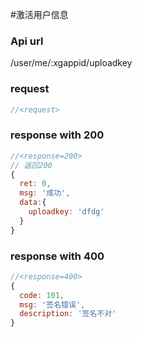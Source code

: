 #激活用户信息

### Api url

/user/me/:xgappid/uploadkey

### request

```js
//<request>


```

### response with 200

```js
//<response=200>
// 返回200
{
  ret: 0,
  msg: '成功',
  data:{
    uploadkey: 'dfdg'
  }
}

```

### response with 400

```js
//<response=400>
{
  code: 101,
  msg: '签名错误',
  description: '签名不对'
}

```
